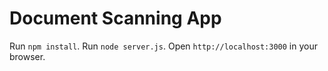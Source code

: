 # Document Scanning App

Run `npm install`.
Run `node server.js`.
Open `http://localhost:3000` in your browser.
